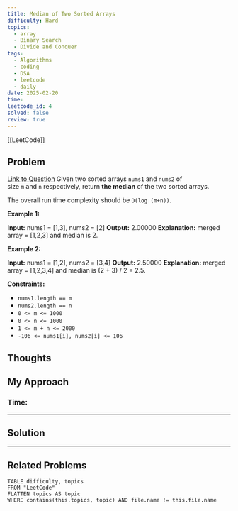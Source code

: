 ```yaml
---
title: Median of Two Sorted Arrays
difficulty: Hard
topics:
  - array
  - Binary Search
  - Divide and Conquer
tags:
  - Algorithms
  - coding
  - DSA
  - leetcode
  - daily
date: 2025-02-20
time: 
leetcode_id: 4
solved: false
review: true
---
```

[[LeetCode]]

## Problem
[Link to Question](https://leetcode.com/problems/median-of-two-sorted-arrays/?envType=daily-question&envId=2025-02-20)
Given two sorted arrays `nums1` and `nums2` of size `m` and `n` respectively, return **the median** of the two sorted arrays.

The overall run time complexity should be `O(log (m+n))`.

**Example 1:**

**Input:** nums1 = [1,3], nums2 = [2]
**Output:** 2.00000
**Explanation:** merged array = [1,2,3] and median is 2.

**Example 2:**

**Input:** nums1 = [1,2], nums2 = [3,4]
**Output:** 2.50000
**Explanation:** merged array = [1,2,3,4] and median is (2 + 3) / 2 = 2.5.

**Constraints:**

- `nums1.length == m`
- `nums2.length == n`
- `0 <= m <= 1000`
- `0 <= n <= 1000`
- `1 <= m + n <= 2000`
- `-106 <= nums1[i], nums2[i] <= 106`
## Thoughts


## My Approach
### Time: 


---
## Solution




---
## Related Problems
```dataview
TABLE difficulty, topics
FROM "LeetCode"
FLATTEN topics AS topic
WHERE contains(this.topics, topic) AND file.name != this.file.name
```